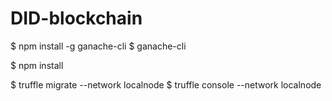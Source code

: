 # DID-blockchain
$ npm install -g ganache-cli
$ ganache-cli

$ npm install

$ truffle migrate --network localnode
$ truffle console --network localnode

